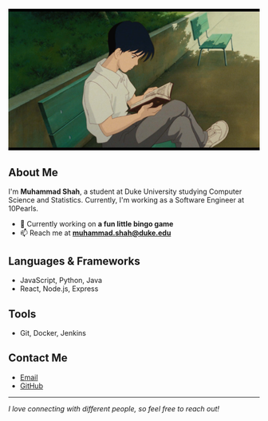 ![Ghibli Cover](ghibli-github-cover.jpg)

## About Me

I'm **Muhammad Shah**, a student at Duke University studying Computer Science and Statistics. Currently, I'm working as a Software Engineer at 10Pearls.

- 🔭 Currently working on **a fun little bingo game**
- 📫 Reach me at **muhammad.shah@duke.edu**

## Languages & Frameworks

- JavaScript, Python, Java
- React, Node.js, Express

## Tools

- Git, Docker, Jenkins

## Contact Me

- [Email](mailto:muhammad.shah@duke.edu)
- [GitHub](https://github.com/muhammadshah0815)

---

*I love connecting with different people, so feel free to reach out!*
